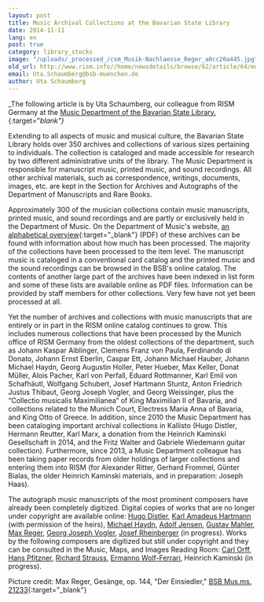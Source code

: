 ```yaml
---
layout: post
title: Music Archival Collections at the Bavarian State Library
date: 2014-11-11
lang: en
post: true
category: library_stocks
image: "/uploads/_processed_/csm_Musik-Nachlaesse_Reger_a0cc20a445.jpg"
old_url: http://www.rism.info//home/newsdetails/browse/62/article/64/music-archival-collections-at-the-bavarian-state-library.html
email: Uta.Schaumberg@bsb-muenchen.de
author: Uta Schaumberg
---
```



_The following article is by Uta Schaumberg, our colleague from RISM Germany at the [Music Department of the Bavarian State Library.](https://www.bsb-muenchen.de/die-bayerische-staatsbibliothek/abteilungen/musikabteilung/){:target="_blank"}_

Extending to all aspects of music and musical culture, the Bavarian State Library holds over 350 archives and collections of various sizes pertaining to individuals. The collection is cataloged and made accessible for research by two different administrative units of the library. The Music Department is responsible for manuscript music, printed music, and sound recordings. All other archival materials, such as correspondence, writings, documents, images, etc. are kept in the Section for Archives and Autographs of the Department of Manuscripts and Rare Books.



Approximately 300 of the musician collections contain music manuscripts, printed music, and sound recordings and are partly or exclusively held in the Department of Music. On the Department of Music's website, [an alphabetical overview](http://www.bsb-muenchen.de/fileadmin/imageswww/images140x70/musikabteilung/Nachlassgesamtverzeichnis_M.pdf){:target="_blank"} (PDF) of these archives can be found with information about how much has been processed. The majority of the collections have been processed to the item level. The manuscript music is cataloged in a conventional card catalog and the printed music and the sound recordings can be browsed in the BSB's online catalog. The contents of another large part of the archives have been indexed in list form and some of these lists are available online as PDF files. Information can be provided by staff members for other collections. Very few have not yet been processed at all.

Yet the number of archives and collections with music manuscripts that are entirely or in part in the RISM online catalog continues to grow. This includes numerous collections that have been processed by the Munich office of RISM Germany from the oldest collections of the department, such as Johann Kaspar Aiblinger, Clemens Franz von Paula, Ferdinando di Donato, Johann Ernst Eberlin, Caspar Ett, Johann Michael Hauber, Johann Michael Haydn, Georg Augustin Holler, Peter Hueber, Max Keller, Donat Müller, Alois Pacher, Karl von Perfall, Eduard Rottmanner, Karl Emil von Schafhäutl, Wolfgang Schubert, Josef Hartmann Stuntz, Anton Friedrich Justus Thibaut, Georg Joseph Vogler, and Georg Weissinger, plus the “Collectio musicalis Maximilianea“ of King Maximilian II of Bavaria, and collections related to the Munich Court, Electress Maria Anna of Bavaria, and King Otto of Greece. In addition, since 2010 the Music Department has been cataloging important archival collections in Kallisto (Hugo Distler, Hermann Reutter, Karl Marx, a donation from the Heinrich Kaminski Gesellschaft in 2014, and the Fritz Walter and Gabriele Wiedemann guitar collection). Furthermore, since 2013, a Music Department colleague has been taking paper records from older holdings of larger collections and entering them into RISM (for Alexander Ritter, Gerhard Frommel, Günter Bialas, the older Heinrich Kaminski materials, and in preparation: Joseph Haas).

The autograph music manuscripts of the most prominent composers have already been completely digitized. Digital copies of works that are no longer under copyright are available online: [Hugo Distler](http://www.digitale-sammlungen.de/index.html?c=kurzauswahl&l=de&adr=daten.digitale-sammlungen.de/~db/ausgaben/uni_ausgabe.html?projekt=1384445023), [Karl Amadeus Hartmann](http://www.bsb-muenchen.de/die-bayerische-staatsbibliothek/abteilungen/musikabteilung/nachlass-ka-hartmann/) (with permission of the heirs), [Michael Haydn](http://www.digitale-sammlungen.de/index.html?c=kurzauswahl&l=de&adr=daten.digitale-sammlungen.de/~db/ausgaben/uni_ausgabe.html?projekt=1384445203), [Adolf Jensen](http://www.digitale-sammlungen.de/index.html?c=kurzauswahl&l=de&adr=daten.digitale-sammlungen.de/~db/ausgaben/uni_ausgabe.html?projekt=1384445660), [Gustav Mahler](http://www.digitale-sammlungen.de/index.html?c=kurzauswahl&l=de&adr=daten.digitale-sammlungen.de/~db/ausgaben/uni_ausgabe.html?projekt=1384445807), [Max Reger](http://www.digitale-sammlungen.de/index.html?c=kurzauswahl&l=de&adr=daten.digitale-sammlungen.de/~db/ausgaben/uni_ausgabe.html?projekt=1384445879), [Georg Joseph Vogler](http://www.digitale-sammlungen.de/index.html?c=kurzauswahl&l=de&adr=daten.digitale-sammlungen.de/~db/ausgaben/uni_ausgabe.html?projekt=1257941886), [Josef Rheinberger](http://www.digitale-sammlungen.de/index.html?c=kurzauswahl&l=de&adr=daten.digitale-sammlungen.de/~db/ausgaben/uni_ausgabe.html?projekt=1384445963) (in progress). Works by the following composers are digitized but still under copyright and they can be consulted in the Music, Maps, and Images Reading Room: [Carl Orff](http://www.digitale-sammlungen.de/index.html?c=kurzauswahl&l=de&adr=daten.digitale-sammlungen.de/~db/ausgaben/uni_ausgabe.html?projekt=1384446061), [Hans Pfitzner](http://www.digitale-sammlungen.de/index.html?c=kurzauswahl&l=de&adr=daten.digitale-sammlungen.de/~db/ausgaben/uni_ausgabe.html?projekt=1384446157), [Richard Strauss](http://www.digitale-sammlungen.de/index.html?c=kurzauswahl&l=de&adr=daten.digitale-sammlungen.de/~db/ausgaben/uni_ausgabe.html?projekt=1384446235), [Ermanno Wolf-Ferrari](http://www.digitale-sammlungen.de/index.html?c=kurzauswahl&l=de&adr=daten.digitale-sammlungen.de/~db/ausgaben/uni_ausgabe.html?projekt=1384446335), Heinrich Kaminski (in progress).



Picture credit: Max Reger, Gesänge, op. 144, "Der Einsiedler," [BSB Mus.ms. 21233](http://daten.digitale-sammlungen.de/bsb00049593/image_7){:target="_blank"}

<script type="text/javascript">var switchTo5x=true;</script><script type="text/javascript" src="http://w.sharethis.com/button/buttons.js"></script><script type="text/javascript">stLight.options({publisher: "9b601438-1ce1-49d8-bfd7-9cff5df54c17", doNotHash: false, doNotCopy: false, hashAddressBar: false});</script>


